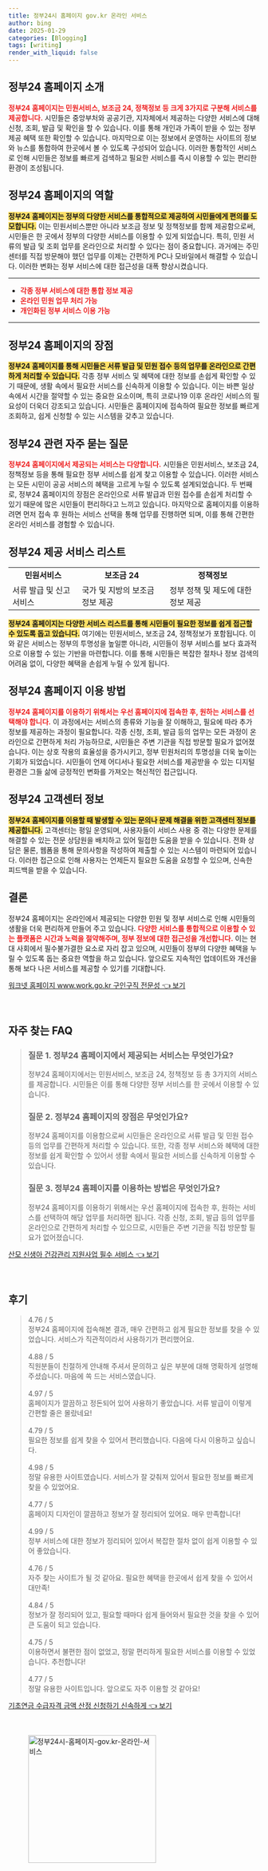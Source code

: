 ```yaml
---
title: 정부24시 홈페이지 gov.kr 온라인 서비스
author: bing
date: 2025-01-29
categories: [Blogging]
tags: [writing]
render_with_liquid: false
---
```



<h2 id='정부24-홈페이지-소개'>정부24 홈페이지 소개</h2>

<p><b><span style="color: #ee2323;">정부24 홈페이지는 민원서비스, 보조금 24, 정책정보 등 크게 3가지로 구분해 서비스를 제공합니다.</span></b> 시민들은 중앙부처와 공공기관, 지자체에서 제공하는 다양한 서비스에 대해 신청, 조회, 발급 및 확인을 할 수 있습니다. 이를 통해 개인과 가족이 받을 수 있는 정부 제공 혜택 또한 확인할 수 있습니다. 마지막으로 이는 정보에서 운영하는 사이트의 정보와 뉴스를 통합하여 한곳에서 볼 수 있도록 구성되어 있습니다. 이러한 통합적인 서비스로 인해 시민들은 정보를 빠르게 검색하고 필요한 서비스를 즉시 이용할 수 있는 편리한 환경이 조성됩니다.</p>

<h2 id='정부24-역할'>정부24 홈페이지의 역할</h2>

<p><b><span style="background-color: #ffe066;">정부24 홈페이지는 정부의 다양한 서비스를 통합적으로 제공하여 시민들에게 편의를 도모합니다.</span></b> 이는 민원서비스뿐만 아니라 보조금 정보 및 정책정보를 함께 제공함으로써, 시민들은 한 곳에서 정부의 다양한 서비스를 이용할 수 있게 되었습니다. 특히, 민원 서류의 발급 및 조회 업무를 온라인으로 처리할 수 있다는 점이 중요합니다. 과거에는 주민센터를 직접 방문해야 했던 업무를 이제는 간편하게 PC나 모바일에서 해결할 수 있습니다. 이러한 변화는 정부 서비스에 대한 접근성을 대폭 향상시켰습니다.</p>

<hr />

<ul>
    <li><b><span style="color: #ee2323;">각종 정부 서비스에 대한 통합 정보 제공</span></b></li>
    <li><b><span style="color: #ee2323;">온라인 민원 업무 처리 가능</span></b></li>
    <li><b><span style="color: #ee2323;">개인화된 정부 서비스 이용 가능</span></b></li>
</ul>

<hr />

<h2 id='정부24-장점'>정부24 홈페이지의 장점</h2>

<p><b><span style="background-color: #ffe066;">정부24 홈페이지를 통해 시민들은 서류 발급 및 민원 접수 등의 업무를 온라인으로 간편하게 처리할 수 있습니다.</span></b> 각종 정부 서비스 및 혜택에 대한 정보를 손쉽게 확인할 수 있기 때문에, 생활 속에서 필요한 서비스를 신속하게 이용할 수 있습니다. 이는 바쁜 일상 속에서 시간을 절약할 수 있는 중요한 요소이며, 특히 코로나19 이후 온라인 서비스의 필요성이 더욱더 강조되고 있습니다. 시민들은 홈페이지에 접속하여 필요한 정보를 빠르게 조회하고, 쉽게 신청할 수 있는 시스템을 갖추고 있습니다.</p>

<h2 id='자주묻는질문'>정부24 관련 자주 묻는 질문</h2>

<p><b><span style="color: #ee2323;">정부24 홈페이지에서 제공되는 서비스는 다양합니다.</span></b> 시민들은 민원서비스, 보조금 24, 정책정보 등을 통해 필요한 정부 서비스를 쉽게 찾고 이용할 수 있습니다. 이러한 서비스는 모든 시민이 공공 서비스의 혜택을 고르게 누릴 수 있도록 설계되었습니다. 두 번째로, 정부24 홈페이지의 장점은 온라인으로 서류 발급과 민원 접수를 손쉽게 처리할 수 있기 때문에 많은 시민들이 편리하다고 느끼고 있습니다. 마지막으로 홈페이지를 이용하려면 먼저 접속 후 원하는 서비스 선택을 통해 업무를 진행하면 되며, 이를 통해 간편한 온라인 서비스를 경험할 수 있습니다.</p>

<h2 id='서비스-리스트'>정부24 제공 서비스 리스트</h2>

<table>
    <tr>
        <td style="text-align: center; height: 17px;"><b>민원서비스</b></td>
        <td style="text-align: center; height: 17px;"><b>보조금 24</b></td>
        <td style="text-align: center; height: 17px;"><b>정책정보</b></td>
    </tr>
    <tr>
        <td>서류 발급 및 신고 서비스</td>
        <td>국가 및 지방의 보조금 정보 제공</td>
        <td>정부 정책 및 제도에 대한 정보 제공</td>
    </tr>
</table>

<p><b><span style="background-color: #ffe066;">정부24 홈페이지는 다양한 서비스 리스트를 통해 시민들이 필요한 정보를 쉽게 접근할 수 있도록 돕고 있습니다.</span></b> 여기에는 민원서비스, 보조금 24, 정책정보가 포함됩니다. 이와 같은 서비스는 정부의 투명성을 높일뿐 아니라, 시민들이 정부 서비스를 보다 효과적으로 이용할 수 있는 기반을 마련합니다. 이를 통해 시민들은 복잡한 절차나 정보 검색의 어려움 없이, 다양한 혜택을 손쉽게 누릴 수 있게 됩니다.</p>

<h2 id='이용방법'>정부24 홈페이지 이용 방법</h2>

<p><b><span style="color: #ee2323;">정부24 홈페이지를 이용하기 위해서는 우선 홈페이지에 접속한 후, 원하는 서비스를 선택해야 합니다.</span></b> 이 과정에서는 서비스의 종류와 기능을 잘 이해하고, 필요에 따라 추가 정보를 제공하는 과정이 필요합니다. 각종 신청, 조회, 발급 등의 업무는 모든 과정이 온라인으로 간편하게 처리 가능하므로, 시민들은 주변 기관을 직접 방문할 필요가 없어졌습니다. 이는 상호 작용의 효율성을 증가시키고, 정부 민원처리의 투명성을 더욱 높이는 기회가 되었습니다. 시민들이 언제 어디서나 필요한 서비스를 제공받을 수 있는 디지털 환경은 그들 삶에 긍정적인 변화를 가져오는 혁신적인 접근입니다.</p>

<h2 id='고객센터-정보'>정부24 고객센터 정보</h2>

<p><b><span style="background-color: #ffe066;">정부24 홈페이지를 이용할 때 발생할 수 있는 문의나 문제 해결을 위한 고객센터 정보를 제공합니다.</span></b> 고객센터는 평일 운영되며, 사용자들이 서비스 사용 중 겪는 다양한 문제를 해결할 수 있는 전문 상담원을 배치하고 있어 밀접한 도움을 받을 수 있습니다. 전화 상담은 물론, 웹폼을 통해 문의사항을 작성하여 제출할 수 있는 시스템이 마련되어 있습니다. 이러한 접근으로 인해 사용자는 언제든지 필요한 도움을 요청할 수 있으며, 신속한 피드백을 받을 수 있습니다.</p>

<h2 id='결론'>결론</h2>

<p>정부24 홈페이지는 온라인에서 제공되는 다양한 민원 및 정부 서비스로 인해 시민들의 생활을 더욱 편리하게 만들어 주고 있습니다. <b><span style="color: #ee2323;">다양한 서비스를 통합적으로 이용할 수 있는 플랫폼은 시간과 노력을 절약해주며, 정부 정보에 대한 접근성을 개선합니다.</span></b> 이는 현대 사회에서 필수불가결한 요소로 자리 잡고 있으며, 시민들이 정부의 다양한 혜택을 누릴 수 있도록 돕는 중요한 역할을 하고 있습니다. 앞으로도 지속적인 업데이트와 개선을 통해 보다 나은 서비스를 제공할 수 있기를 기대합니다.</p>


<p><a class="click-button" title="워크넷 홈페이지 www.work.go.kr 구인구직 전문성" href="https://afficreate.github.io/posts/%EC%9B%8C%ED%81%AC%EB%84%B7-%ED%99%88%ED%8E%98%EC%9D%B4%EC%A7%80-www.work.go.kr-%EA%B5%AC%EC%9D%B8%EA%B5%AC%EC%A7%81-%EC%A0%84%EB%AC%B8%EC%84%B1/" rel="dofollow">워크넷 홈페이지 www.work.go.kr 구인구직 전문성 👈 보기</a></p><br>
<h2 id='자주_찾는_FAQ'>자주 찾는 FAQ</h2>
<div itemscope="" itemtype="https://schema.org/FAQPage"> 
<blockquote> 
<div itemscope="" itemprop="mainEntity" itemtype="https://schema.org/Question"> 
<h3 itemprop="name">질문 1. 정부24 홈페이지에서 제공되는 서비스는 무엇인가요?</h3> 
<div itemscope="" itemprop="acceptedAnswer" itemtype="https://schema.org/Answer"> 
<span itemprop="text"> 
<p>정부24 홈페이지에서는 민원서비스, 보조금 24, 정책정보 등 총 3가지의 서비스를 제공합니다. 시민들은 이를 통해 다양한 정부 서비스를 한 곳에서 이용할 수 있습니다.</p> 
</span> 
</div> 
</div> 
<div itemscope="" itemprop="mainEntity" itemtype="https://schema.org/Question"> 
<h3 itemprop="name">질문 2. 정부24 홈페이지의 장점은 무엇인가요?</h3> 
<div itemscope="" itemprop="acceptedAnswer" itemtype="https://schema.org/Answer"> 
<span itemprop="text"> 
<p>정부24 홈페이지를 이용함으로써 시민들은 온라인으로 서류 발급 및 민원 접수 등의 업무를 간편하게 처리할 수 있습니다. 또한, 각종 정부 서비스와 혜택에 대한 정보를 쉽게 확인할 수 있어서 생활 속에서 필요한 서비스를 신속하게 이용할 수 있습니다.</p> 
</span> 
</div> 
</div> 
<div itemscope="" itemprop="mainEntity" itemtype="https://schema.org/Question"> 
<h3 itemprop="name">질문 3. 정부24 홈페이지를 이용하는 방법은 무엇인가요?</h3> 
<div itemscope="" itemprop="acceptedAnswer" itemtype="https://schema.org/Answer"> 
<span itemprop="text"> 
<p>정부24 홈페이지를 이용하기 위해서는 우선 홈페이지에 접속한 후, 원하는 서비스를 선택하여 해당 업무를 처리하면 됩니다. 각종 신청, 조회, 발급 등의 업무를 온라인으로 간편하게 처리할 수 있으므로, 시민들은 주변 기관을 직접 방문할 필요가 없어졌습니다.</p> 
</span> 
</div> 
</div> 
</blockquote> 
</div>
<p><a class="click-button" title="산모 신생아 건강관리 지원사업 필수 서비스" href="https://afficreate.github.io/posts/%EC%82%B0%EB%AA%A8-%EC%8B%A0%EC%83%9D%EC%95%84-%EA%B1%B4%EA%B0%95%EA%B4%80%EB%A6%AC-%EC%A7%80%EC%9B%90%EC%82%AC%EC%97%85-%ED%95%84%EC%88%98-%EC%84%9C%EB%B9%84%EC%8A%A4/" rel="dofollow">산모 신생아 건강관리 지원사업 필수 서비스 👈 보기</a></p><br>
<h2 id='후기'>후기</h2>
<div itemscope itemtype="https://schema.org/Product">
  <blockquote>
  <div itemprop="review" itemscope itemtype="https://schema.org/Review">
      <div itemprop="reviewRating" itemscope itemtype="https://schema.org/Rating"> <span itemprop="ratingValue">4.76</span> / <span itemprop="bestRating">5</span> </div>
      <span itemprop="reviewBody">정부24 홈페이지에 접속해본 결과, 매우 간편하고 쉽게 필요한 정보를 찾을 수 있었습니다. 서비스가 직관적이라서 사용하기가 편리했어요.</span>
  </div>
  <br>
  <div itemprop="review" itemscope itemtype="https://schema.org/Review">
      <div itemprop="reviewRating" itemscope itemtype="https://schema.org/Rating"> <span itemprop="ratingValue">4.88</span> / <span itemprop="bestRating">5</span> </div>
      <span itemprop="reviewBody">직원분들이 친절하게 안내해 주셔서 문의하고 싶은 부분에 대해 명확하게 설명해 주셨습니다. 마음에 쏙 드는 서비스였습니다.</span>
  </div>
  <br>
  <div itemprop="review" itemscope itemtype="https://schema.org/Review">
      <div itemprop="reviewRating" itemscope itemtype="https://schema.org/Rating"> <span itemprop="ratingValue">4.97</span> / <span itemprop="bestRating">5</span> </div>
      <span itemprop="reviewBody">홈페이지가 깔끔하고 정돈되어 있어 사용하기 좋았습니다. 서류 발급이 이렇게 간편할 줄은 몰랐네요!</span>
  </div>
  <br>
  <div itemprop="review" itemscope itemtype="https://schema.org/Review">
      <div itemprop="reviewRating" itemscope itemtype="https://schema.org/Rating"> <span itemprop="ratingValue">4.79</span> / <span itemprop="bestRating">5</span> </div>
      <span itemprop="reviewBody">필요한 정보를 쉽게 찾을 수 있어서 편리했습니다. 다음에 다시 이용하고 싶습니다.</span>
  </div>
  <br>
  <div itemprop="review" itemscope itemtype="https://schema.org/Review">
      <div itemprop="reviewRating" itemscope itemtype="https://schema.org/Rating"> <span itemprop="ratingValue">4.98</span> / <span itemprop="bestRating">5</span> </div>
      <span itemprop="reviewBody">정말 유용한 사이트였습니다. 서비스가 잘 갖춰져 있어서 필요한 정보를 빠르게 찾을 수 있었어요.</span>
  </div>
  <br>
  <div itemprop="review" itemscope itemtype="https://schema.org/Review">
      <div itemprop="reviewRating" itemscope itemtype="https://schema.org/Rating"> <span itemprop="ratingValue">4.77</span> / <span itemprop="bestRating">5</span> </div>
      <span itemprop="reviewBody">홈페이지 디자인이 깔끔하고 정보가 잘 정리되어 있어요. 매우 만족합니다!</span>
  </div>
  <br>
  <div itemprop="review" itemscope itemtype="https://schema.org/Review">
      <div itemprop="reviewRating" itemscope itemtype="https://schema.org/Rating"> <span itemprop="ratingValue">4.99</span> / <span itemprop="bestRating">5</span> </div>
      <span itemprop="reviewBody">정부 서비스에 대한 정보가 정리되어 있어서 복잡한 절차 없이 쉽게 이용할 수 있어 좋았습니다.</span>
  </div>
  <br>
  <div itemprop="review" itemscope itemtype="https://schema.org/Review">
      <div itemprop="reviewRating" itemscope itemtype="https://schema.org/Rating"> <span itemprop="ratingValue">4.76</span> / <span itemprop="bestRating">5</span> </div>
      <span itemprop="reviewBody">자주 찾는 사이트가 될 것 같아요. 필요한 혜택을 한곳에서 쉽게 찾을 수 있어서 대만족!</span>
  </div>
  <br>
  <div itemprop="review" itemscope itemtype="https://schema.org/Review">
      <div itemprop="reviewRating" itemscope itemtype="https://schema.org/Rating"> <span itemprop="ratingValue">4.84</span> / <span itemprop="bestRating">5</span> </div>
      <span itemprop="reviewBody">정보가 잘 정리되어 있고, 필요할 때마다 쉽게 들어와서 필요한 것을 찾을 수 있어 큰 도움이 되고 있습니다.</span>
  </div>
  <br>
  <div itemprop="review" itemscope itemtype="https://schema.org/Review">
      <div itemprop="reviewRating" itemscope itemtype="https://schema.org/Rating"> <span itemprop="ratingValue">4.75</span> / <span itemprop="bestRating">5</span> </div>
      <span itemprop="reviewBody">이용하면서 불편한 점이 없었고, 정말 편리하게 필요한 서비스를 이용할 수 있었습니다. 추천합니다!</span>
  </div>
  <br>
  <div itemprop="review" itemscope itemtype="https://schema.org/Review">
      <div itemprop="reviewRating" itemscope itemtype="https://schema.org/Rating"> <span itemprop="ratingValue">4.77</span> / <span itemprop="bestRating">5</span> </div>
      <span itemprop="reviewBody">정말 유용한 사이트입니다. 앞으로도 자주 이용할 것 같아요!</span>
  </div>
  </blockquote>
</div>
<p><a class="click-button" title="기초연금 수급자격 금액 산정 신청하기 신속하게" href="https://afficreate.github.io/posts/%EA%B8%B0%EC%B4%88%EC%97%B0%EA%B8%88-%EC%88%98%EA%B8%89%EC%9E%90%EA%B2%A9-%EA%B8%88%EC%95%A1-%EC%82%B0%EC%A0%95-%EC%8B%A0%EC%B2%AD%ED%95%98%EA%B8%B0-%EC%8B%A0%EC%86%8D%ED%95%98%EA%B2%8C/" rel="dofollow">기초연금 수급자격 금액 산정 신청하기 신속하게 👈 보기</a></p><br>
<figure class="image"><img src="https://afficreate.github.io/assets/img/thumbnail/정부24시-홈페이지-gov.kr-온라인-서비스.webp" alt="정부24시-홈페이지-gov.kr-온라인-서비스" width="256" height="256"></figure>